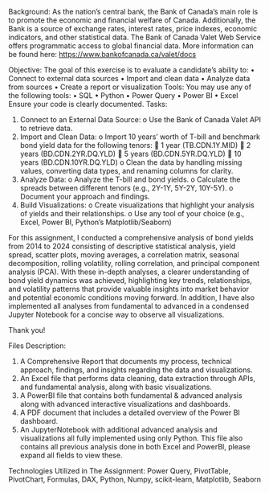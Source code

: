 Background:
As the nation’s central bank, the Bank of Canada’s main role is to promote the economic and
financial welfare of Canada. Additionally, the Bank is a source of exchange rates, interest rates, price
indexes, economic indicators, and other statistical data. The Bank of Canada Valet Web Service
offers programmatic access to global financial data. More information can be found here:
https://www.bankofcanada.ca/valet/docs

Objective:
The goal of this exercise is to evaluate a candidate’s ability to:
• Connect to external data sources
• Import and clean data
• Analyze data from sources
• Create a report or visualization
Tools:
You may use any of the following tools:
• SQL
• Python
• Power Query
• Power BI
• Excel
Ensure your code is clearly documented.
Tasks:
1. Connect to an External Data Source:
o Use the Bank of Canada Valet API to retrieve data.
2. Import and Clean Data:
o Import 10 years’ worth of T-bill and benchmark bond yield data for the following
tenors:
 1 year (TB.CDN.1Y.MID)
 2 years (BD.CDN.2YR.DQ.YLD)
 5 years (BD.CDN.5YR.DQ.YLD)
 10 years (BD.CDN.10YR.DQ.YLD)
o Clean the data by handling missing values, converting data types, and renaming
columns for clarity.
3. Analyze Data:
o Analyze the T-bill and bond yields.
o Calculate the spreads between different tenors (e.g., 2Y-1Y, 5Y-2Y, 10Y-5Y).
o Document your approach and findings.
4. Build Visualizations:
o Create visualizations that highlight your analysis of yields and their relationships.
o Use any tool of your choice (e.g., Excel, Power BI, Python’s Matplotlib/Seaborn)


For this assignment, I conducted a comprehensive analysis of bond yields from 2014 to 2024 consisting of descriptive statistical analysis, yield spread, scatter plots, moving averages, a correlation matrix, seasonal decomposition, rolling volatility, rolling correlation, and principal component analysis (PCA). With these in-depth analyses, a clearer understanding of bond yield dynamics was achieved, highlighting key trends, relationships, and volatility patterns that provide valuable insights into market behavior and potential economic conditions moving forward. In addition, I have also implemented all analyses from fundamental to advanced in a condensed Jupyter Notebook for a concise way to observe all visualizations.

Thank you!

Files Description:
1. A Comprehensive Report that documents my process, technical approach, findings, and insights regarding the data and visualizations.
2. An Excel file that performs data cleaning, data extraction through APIs, and fundamental analysis, along with basic visualizations.
3. A PowerBI file that contains both fundamental & advanced analysis along with advanced interactive visualizations and dashboards.
4. A PDF document that includes a detailed overview of the Power BI dashboard.  
5. An JupyterNotebook with additional advanced analysis and visualizations all fully implemented using only Python. This file also contains all previous analysis done in both Excel and PowerBI, please expand all fields to view these.

Technologies Utilized in The Assignment: Power Query, PivotTable, PivotChart, Formulas, DAX, Python, Numpy, scikit-learn, Matplotlib, Seaborn
